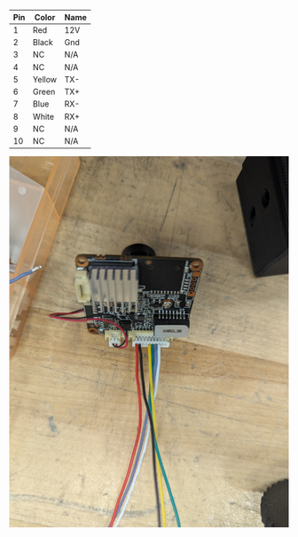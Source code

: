 | Pin | Color  | Name |
| --- | ------ | ---- |
| 1   | Red    | 12V  |
| 2   | Black  | Gnd  |
| 3   | NC     | N/A  |
| 4   | NC     | N/A  |
| 5   | Yellow | TX-  |
| 6   | Green  | TX+  |
| 7   | Blue   | RX-  |
| 8   | White  | RX+  |
| 9   | NC     | N/A  |
| 10  | NC     | N/A  |

![IM50L35_wiring](../../../attachements/IM50L35_wiring.jpg)
